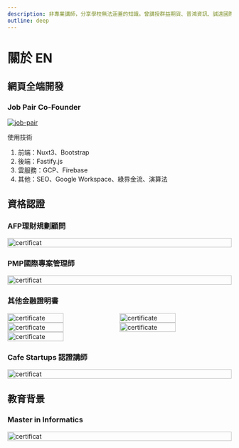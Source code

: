 ```yaml
---
description: 非專業講師，分享學校無法涵蓋的知識。曾講授群益期貨、普鴻資訊、誠遠國際等議題。現為Job Pair共同創辦人，並任職於普鴻資訊。
outline: deep
---
```


# 關於 EN

<VPTeamMembers size="medium" :members="members" />

<script setup>
import {
  VPTeamPage,
  VPTeamPageTitle,
  VPTeamMembers,
  VPTeamPageSection
} from 'vitepress/theme'

const members = [
  {
    avatar: `/affiliate/1700901417115.jpg`,
    title: '不專業講師',
    desc:'--常常在講--<br/>學校學不到的事<br/><hr/>--曾經開講--<br/>群益期貨、普鴻資訊、誠遠國際、LearnWeb',
  },
  {
    avatar: `/affiliate/1700901417115.jpg`,
    title: '全端工程師',
    desc:'Job Pair 共同創辦人<br/><hr/>--普鴻(6590)--<br/>2024 玉山銀行<br/>2020-2023 凱基人壽<br/>--其他經驗--<br/>2017-2020 前端工程師',
    org: '普鴻(6590)',
    orgLink: 'https://www.provision.com.tw/'
  },
]
</script>

## 網頁全端開發

### Job Pair Co-Founder

<a href="https://job-pair.com" target="_blank">
    <img src="/about/job-pair.com_.webp" alt=job-pair>
</a>

使用技術

1. 前端：Nuxt3、Bootstrap
2. 後端：Fastify.js
3. 雲服務：GCP、Firebase
4. 其他：SEO、Google Workspace、綠界金流、演算法

## 資格認證

### AFP理財規劃顧問

<div style="display:flex;flex-wrap:wrap;">
    <img style="width:100%" src="/about/AFPI2300016_U121652155-1.png" alt=certificat>
</div>

### PMP國際專案管理師

<div style="display:flex;flex-wrap:wrap;">
    <img style="width:100%" src="/about/pmp.jpg" alt=certificat>
</div>

### 其他金融證明書

<div style="display:flex;flex-wrap:wrap;">
    <img style="width:50%" src="/about/161340_1.webp" alt=certificate>
    <img style="width:50%" src="/about/201447_1.webp" alt=certificate>
    <img style="width:50%" src="/about/232309_1.webp" alt=certificate>
    <img style="width:50%" src="/about/311350_1.webp" alt=certificate>
    <img style="width:50%" src="/about/081510_1.webp" alt=certificate>
</div>

### Cafe Startups 認證講師

<div style="display:flex;flex-wrap:wrap;">
    <img style="width:100%" src="/about/Cafe.jpg" alt=certificat>
</div>

## 教育背景

### Master in Informatics

<div style="display:flex;flex-wrap:wrap;">
    <img style="width:100%" src="/about/northeastern.jpg" alt=certificat>
</div>